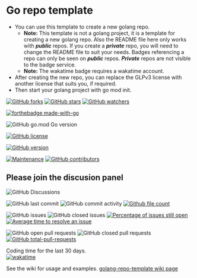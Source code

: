# Go repo template
- You can use this template to create a new golang repo.
  - __Note:__ This template is not a golang project, it is a template for creating a new golang repo.
  Also the README file here only works with ___public___ repos.
  If you create a ___private___ repo, you will need to change the README file to suit your needs. Badges referencing a repo can only be seen on ___public___ repos. ___Private___ repos are not visible to the badge service.
  - __Note:__ The wakatime badge requires a wakatime account.
- After creating the new repo, you can replace the GLPv3 license with another license that suits you, if required.
- Then start your golang project with go mod init.

[![GitHub forks](https://img.shields.io/github/forks/Lerking/golang-repo-template.svg?style=social&label=Fork&maxAge=2592000)](https://GitHub.com/Lerking/golang-repo-template/forks/)
[![GitHub stars](https://img.shields.io/github/stars/Lerking/golang-repo-template.svg?style=social&label=Star&maxAge=2592000)](https://GitHub.com/Lerking/golang-repo-template/stargazers/)
[![GitHub watchers](https://img.shields.io/github/watchers/Lerking/golang-repo-template.svg?style=social&label=Watch&maxAge=2592000)](https://GitHub.com/Lerking/golang-repo-template/watchers/)

[![forthebadge made-with-go](http://ForTheBadge.com/images/badges/made-with-go.svg)](https://go.dev/)

![GitHub go.mod Go version](https://img.shields.io/github/go-mod/go-version/Lerking/golang-repo-template)

[![GitHub license](https://img.shields.io/github/license/Lerking/golang-repo-template.svg)](https://github.com/Lerking/golang-repo-template/blob/master/LICENSE)

[![GitHub version](https://badge.fury.io/gh/Lerking-golang-repo-template.svg)](https://github.com/Lerking/golang-repo-template)

[![Maintenance](https://img.shields.io/badge/Maintained%3F-yes-green.svg)](https://GitHub.com/Lerking/golang-repo-template.github.io/graphs/commit-activity)
[![GitHub contributors](https://img.shields.io/github/contributors/Lerking/golang-repo-template.svg)](https://GitHub.com/Lerking/golang-repo-template/graphs/contributors/)

## Please join the discusion panel</br>
![GitHub Discussions](https://img.shields.io/github/discussions/Lerking/golang-repo-template)

![GitHub last commit](https://img.shields.io/github/last-commit/Lerking/golang-repo-template)
![GitHub commit activity](https://img.shields.io/github/commit-activity/m/Lerking/golang-repo-template)
[![Github file count](https://img.shields.io/github/directory-file-count/Lerking/golang-repo-template)]()

![GitHub issues](https://img.shields.io/github/issues-raw/Lerking/golang-repo-template)
![GitHub closed issues](https://img.shields.io/github/issues-closed-raw/Lerking/golang-repo-template)
[![Percentage of issues still open](http://isitmaintained.com/badge/open/Lerking/golang-repo-template.svg)](http://isitmaintained.com/project/Lerking/golang-repo-template "Percentage of issues still open")
[![Average time to resolve an issue](http://isitmaintained.com/badge/resolution/Lerking/golang-repo-template.svg)](http://isitmaintained.com/project/Lerking/golang-repo-template "Average time to resolve an issue")

![GitHub open pull requests](https://img.shields.io/github/issues-pr-raw/Lerking/golang-repo-template)
![GitHub closed pull requests](https://img.shields.io/github/issues-pr-closed-raw/Lerking/golang-repo-template)
[![GitHub total-pull-requests](https://badgen.net/github/prs/Lerking/golang-repo-template)](https://GitHub.com/Lerking/golang-repo-template/pull)

Coding time for the last 30 days.</br>
[![wakatime](https://wakatime.com/badge/user/d43f2852-fd6f-45b4-b713-558ad18204d4/project/3bf1925d-c859-44af-b2e6-3f53d804d3a0.svg)](https://wakatime.com/badge/user/d43f2852-fd6f-45b4-b713-558ad18204d4/project/3bf1925d-c859-44af-b2e6-3f53d804d3a0)

See the wiki for usage and examples.
[golang-repo-template wiki page](https://github.com/Lerking/golang-repo-template/wiki)
